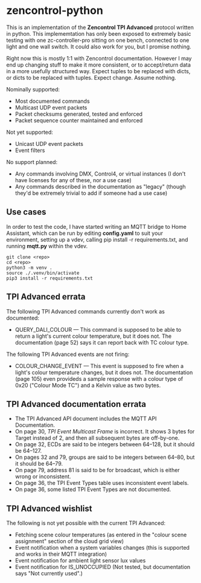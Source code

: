 # zencontrol-python

This is an implementation of the **Zencontrol TPI Advanced** protocol written in python. This implememtation has only been exposed to extremely basic testing with one zc-controller-pro sitting on one bench, connected to one light and one wall switch. It could also work for you, but I promise nothing.

Right now this is mostly 1:1 with Zencontrol documentation. However I may end up changing stuff to make it more consistent, or to accept/return data in a more usefully structured way. Expect tuples to be replaced with dicts, or dicts to be replaced with tuples. Expect change. Assume nothing.

Nominally supported:

* Most documented commands
* Multicast UDP event packets
* Packet checksums generated, tested and enforced
* Packet sequence counter maintained and enforced

Not yet supported:

* Unicast UDP event packets
* Event filters

No support planned:

* Any commands involving DMX, Control4, or virtual instances (I don't have licenses for any of these, nor a use case)
* Any commands described in the documentation as "legacy" (though they'd be extremely trivial to add if someone had a use case)

## Use cases

In order to test the code, I have started writing an MQTT bridge to Home Assistant, which can be run by editing **config.yaml** to suit your environment, setting up a vdev, calling pip install -r requirements.txt, and running **mqtt.py** within the vdev.

```
git clone <repo>
cd <repo>
python3 -m venv .
source ./.venv/bin/activate
pip3 install -r requirements.txt
```

## TPI Advanced errata

The following TPI Advanced commands currently don't work as documented:

* QUERY_DALI_COLOUR — This command is supposed to be able to return a light's current colour temperature, but it does not. The documentation (page 52) says it can report back with TC colour type.

The following TPI Advanced events are not firing:

* COLOUR_CHANGE_EVENT — This event is supposed to fire when a light's colour temperature changes, but it does not. The documentation (page 105) even provideds a sample response with a colour type of 0x20 ("Colour Mode TC") and a Kelvin value as two bytes.

## TPI Advanced documentation errata

* The TPI Advanced API document includes the MQTT API Documentation.
* On page 30, *TPI Event Multicast Frame* is incorrect. It shows 3 bytes for Target instead of 2, and then all subsequent bytes are off-by-one.
* On page 32, ECDs are said to be integers between 64–128, but it should be 64–127.
* On pages 32 and 79, groups are said to be integers between 64–80, but it should be 64–79.
* On page 79, address 81 is said to be for broadcast, which is either wrong or inconsistent.
* On page 36, the TPI Event Types table uses inconsistent event labels.
* On page 36, some listed TPI Event Types are not documented.

## TPI Advanced wishlist

The following is not yet possible with the current TPI Advanced:

* Fetching scene colour temperatures (as entered in the "colour scene assignment" section of the cloud grid view)
* Event notification when a system variables changes (this is supported and works in their MQTT integration)
* Event notification for ambient light sensor lux values
* Event notification for IS_UNOCCUPIED (Not tested, but documentation says "Not currently used".)
